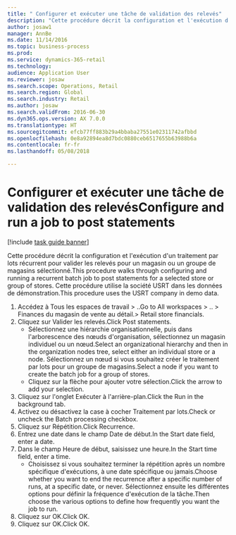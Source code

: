```yaml
--- 
title: " Configurer et exécuter une tâche de validation des relevés"
description: "Cette procédure décrit la configuration et l'exécution d'un traitement par lots récurrent pour valider les relevés pour un magasin ou un groupe de magasins sélectionné."
author: josaw1
manager: AnnBe
ms.date: 11/14/2016
ms.topic: business-process
ms.prod: 
ms.service: dynamics-365-retail
ms.technology: 
audience: Application User
ms.reviewer: josaw
ms.search.scope: Operations, Retail
ms.search.region: Global
ms.search.industry: Retail
ms.author: josaw
ms.search.validFrom: 2016-06-30
ms.dyn365.ops.version: AX 7.0.0
ms.translationtype: HT
ms.sourcegitcommit: efcb77ff883b29a4bbaba27551e02311742afbbd
ms.openlocfilehash: 0e8a92894ea8d7bdc0880ceb6517655b63988b6a
ms.contentlocale: fr-fr
ms.lasthandoff: 05/08/2018

---
```

# <a name="configure-and-run-a-job-to-post-statements"></a><span data-ttu-id="2fba9-103"> Configurer et exécuter une tâche de validation des relevés</span><span class="sxs-lookup"><span data-stu-id="2fba9-103">Configure and run a job to post statements</span></span>

[!include [task guide banner](../includes/task-guide-banner.md)]

<span data-ttu-id="2fba9-104">Cette procédure décrit la configuration et l'exécution d'un traitement par lots récurrent pour valider les relevés pour un magasin ou un groupe de magasins sélectionné.</span><span class="sxs-lookup"><span data-stu-id="2fba9-104">This procedure walks through configuring and running a recurrent batch job to post statements for a selected store or group of stores.</span></span> <span data-ttu-id="2fba9-105">Cette procédure utilise la société USRT dans les données de démonstration.</span><span class="sxs-lookup"><span data-stu-id="2fba9-105">This procedure uses the USRT company in demo data.</span></span>

1. <span data-ttu-id="2fba9-106">Accédez à Tous les espaces de travail > ..</span><span class="sxs-lookup"><span data-stu-id="2fba9-106">Go to All workspaces > ..</span></span> <span data-ttu-id="2fba9-107">> Finances du magasin de vente au détail.</span><span class="sxs-lookup"><span data-stu-id="2fba9-107">> Retail store financials.</span></span>
2. <span data-ttu-id="2fba9-108">Cliquez sur Valider les relevés.</span><span class="sxs-lookup"><span data-stu-id="2fba9-108">Click Post statements.</span></span>
    * <span data-ttu-id="2fba9-109">Sélectionnez une hiérarchie organisationnelle, puis dans l'arborescence des nœuds d'organisation, sélectionnez un magasin individuel ou un nœud.</span><span class="sxs-lookup"><span data-stu-id="2fba9-109">Select an organizational hierarchy and then in the organization nodes tree, select either an individual store or a node.</span></span> <span data-ttu-id="2fba9-110">Sélectionnez un nœud si vous souhaitez créer le traitement par lots pour un groupe de magasins.</span><span class="sxs-lookup"><span data-stu-id="2fba9-110">Select a node if you want to create the batch job for a group of stores.</span></span>  
    * <span data-ttu-id="2fba9-111">Cliquez sur la flèche pour ajouter votre sélection.</span><span class="sxs-lookup"><span data-stu-id="2fba9-111">Click the arrow to add your selection.</span></span>  
3. <span data-ttu-id="2fba9-112">Cliquez sur l'onglet Exécuter à l'arrière-plan.</span><span class="sxs-lookup"><span data-stu-id="2fba9-112">Click the Run in the background tab.</span></span>
4. <span data-ttu-id="2fba9-113">Activez ou désactivez la case à cocher Traitement par lots.</span><span class="sxs-lookup"><span data-stu-id="2fba9-113">Check or uncheck the Batch processing checkbox.</span></span>
5. <span data-ttu-id="2fba9-114">Cliquez sur Répétition.</span><span class="sxs-lookup"><span data-stu-id="2fba9-114">Click Recurrence.</span></span>
6. <span data-ttu-id="2fba9-115">Entrez une date dans le champ Date de début.</span><span class="sxs-lookup"><span data-stu-id="2fba9-115">In the Start date field, enter a date.</span></span>
7. <span data-ttu-id="2fba9-116">Dans le champ Heure de début, saisissez une heure.</span><span class="sxs-lookup"><span data-stu-id="2fba9-116">In the Start time field, enter a time.</span></span>
    * <span data-ttu-id="2fba9-117">Choisissez si vous souhaitez terminer la répétition après un nombre spécifique d'exécutions, à une date spécifique ou jamais.</span><span class="sxs-lookup"><span data-stu-id="2fba9-117">Choose whether you want to end the recurrence after a specific number of runs, at a specific date, or never.</span></span> <span data-ttu-id="2fba9-118">Sélectionnez ensuite les différentes options pour définir la fréquence d'exécution de la tâche.</span><span class="sxs-lookup"><span data-stu-id="2fba9-118">Then choose the various options to define how frequently you want the job to run.</span></span>  
8. <span data-ttu-id="2fba9-119">Cliquez sur OK.</span><span class="sxs-lookup"><span data-stu-id="2fba9-119">Click OK.</span></span>
9. <span data-ttu-id="2fba9-120">Cliquez sur OK.</span><span class="sxs-lookup"><span data-stu-id="2fba9-120">Click OK.</span></span>


